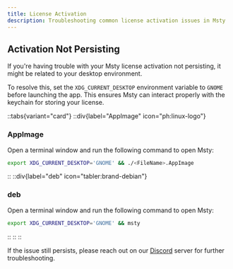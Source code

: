 ```yaml
---
title: License Activation
description: Troubleshooting common license activation issues in Msty
---
```



## Activation Not Persisting

If you're having trouble with your Msty license activation not persisting, it might be related to your desktop environment.

To resolve this, set the `XDG_CURRENT_DESKTOP` environment variable to `GNOME` before launching the app. This ensures Msty can interact properly with the keychain for storing your license.

::tabs{variant="card"}
  ::div{label="AppImage" icon="ph:linux-logo"}
  ### AppImage

  Open a terminal window and run the following command to open Msty:

  ```sh
  export XDG_CURRENT_DESKTOP='GNOME' && ./<FileName>.AppImage
  ```
  ::
  ::div{label="deb" icon="tabler:brand-debian"}
  ### deb

  Open a terminal window and run the following command to open Msty:

  ```sh
  export XDG_CURRENT_DESKTOP='GNOME' && msty
  ```
  ::
  ::
::

If the issue still persists, please reach out on our <a href="https://msty.app/discord?ref=docs" target="_blank">Discord</a> server for further troubleshooting.